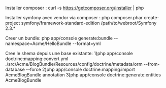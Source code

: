 Installer composer :
curl -s https://getcomposer.org/installer | php

Installer symfony avec vendor via composer :
php composer.phar create-project symfony/framework-standard-edition /path/to/webroot/Symfony 2.3.*

Creer un bundle:
php app/console generate:bundle --namespace=Acme/HelloBundle --format=yml

Cree le shema depuis une base existante:
1)php app/console doctrine:mapping:convert yml ./src/Acme/BlogBundle/Resources/config/doctrine/metadata/orm --from-database --force
2)php app/console doctrine:mapping:import AcmeBlogBundle annotation
3)php app/console doctrine:generate:entities AcmeBlogBundle
